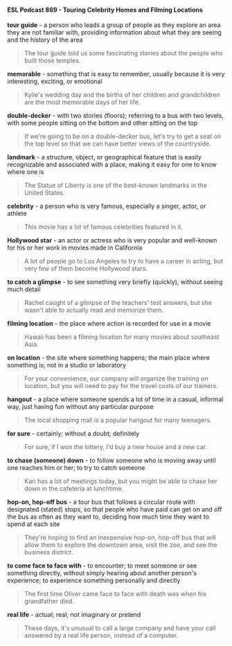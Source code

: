 #### ESL Podcast 869 - Touring Celebrity Homes and Filming Locations

**tour guide** - a person who leads a group of people as they explore an area they
are not familiar with, providing information about what they are seeing and the
history of the area

> The tour guide told us some fascinating stories about the people who built
those temples.

**memorable** - something that is easy to remember, usually because it is very
interesting, exciting, or emotional

> Kylie's wedding day and the births of her children and grandchildren are the
most memorable days of her life.

**double-decker** - with two stories (floors); referring to a bus with two levels, with
some people sitting on the bottom and other sitting on the top

> If we're going to be on a double-decker bus, let's try to get a seat on the top
level so that we can have better views of the countryside.

**landmark** - a structure, object, or geographical feature that is easily
recognizable and associated with a place, making it easy for one to know where
one is

> The Statue of Liberty is one of the best-known landmarks in the United States.

**celebrity** - a person who is very famous, especially a singer, actor, or athlete

> This movie has a lot of famous celebrities featured in it.

**Hollywood star** - an actor or actress who is very popular and well-known for his
or her work in movies made in California

> A lot of people go to Los Angeles to try to have a career in acting, but very few
of them become Hollywood stars.

**to catch a glimpse** - to see something very briefly (quickly), without seeing
much detail

> Rachel caught of a glimpse of the teachers' test answers, but she wasn't able to
actually read and memorize them.

**filming location** - the place where action is recorded for use in a movie

> Hawaii has been a filming location for many movies about southeast Asia.

**on location** - the site where something happens; the main place where
something is; not in a studio or laboratory

> For your convenience, our company will organize the training on location, but
you will need to pay for the travel costs of our trainers.

**hangout** - a place where someone spends a lot of time in a casual, informal
way, just having fun without any particular purpose

> The local shopping mall is a popular hangout for many teenagers.

**for sure** - certainly; without a doubt; definitely

> For sure, if I won the lottery, I'd buy a new house and a new car.

**to chase (someone) down** - to follow someone who is moving away until one
reaches him or her; to try to catch someone

> Kari has a lot of meetings today, but you might be able to chase her down in the
cafeteria at lunchtime.

**hop-on, hop-off bus** - a tour bus that follows a circular route with designated
(stated) stops, so that people who have paid can get on and off the bus as often
as they want to, deciding how much time they want to spend at each site

> They're hoping to find an inexpensive hop-on, hop-off bus that will allow them to
explore the downtown area, visit the zoo, and see the business district.

**to come face to face with** - to encounter; to meet someone or see something
directly, without simply hearing about another person's experience; to experience
something personally and directly

> The first time Oliver came face to face with death was when his grandfather
died.

**real life** - actual; real; not imaginary or pretend

> These days, it's unusual to call a large company and have your call answered
by a real life person, instead of a computer.

